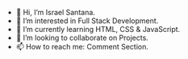 - 👋 Hi, I’m Israel Santana.
- 👀 I’m interested in Full Stack Development.
- 🌱 I’m currently learning HTML, CSS & JavaScript.
- 💞️ I’m looking to collaborate on Projects.
- 📫 How to reach me: Comment Section.

<!---
MrItzreal/MrItzreal is a ✨ special ✨ repository because its `README.md` (this file) appears on your GitHub profile.
You can click the Preview link to take a look at your changes.
--->
